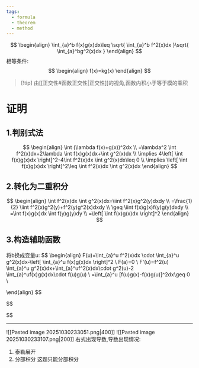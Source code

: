 ```yaml
---
tags:
  - formula
  - theorem
  - method
---
```

$$
\begin{align}
\int_{a}^b f(x)g(x)dx\leq \sqrt{ \int_{a}^b f^2(x)dx }\sqrt{ \int_{a}^bg^2(x)dx }
\end{align}
$$
相等条件:
$$
\begin{align}
f(x)=kg(x)
\end{align}
$$

>[!tip] 由[[正交性#函数正交性|正交性]]的视角,函数内积小于等于模的乘积

# 证明
## 1.判别式法
$$
\begin{align}
\int (\lambda f(x)+g(x))^2dx \\
=\lambda^2 \int f^2(x)dx+2\lambda \int f(x)g(x)dx+\int g^2(x)dx \\
\implies 4\left[ \int f(x)g(x)dx \right]^2-4\int f^2(x)dx \int g^2(x)dx\leq 0 \\
\implies \left[ \int f(x)g(x)dx \right]^2\leq \int f^2(x)dx \int g^2(x)dx
\end{align}
$$

## 2.转化为二重积分
$$
\begin{align}
\int f^2(x)dx \int g^2(x)dx=\iint f^2(x)g^2(y)dxdy \\
=\frac{1}{2} \iint f^2(x)g^2(y)+f^2(y)g^2(x)dxdy \\
\geq \iint f(x)g(x)f(y)g(y)dxdy \\
=\int f(x)g(x)dx \int f(y)g(y)dy \\
=\left[ \int f(x)g(x)dx \right]^2
\end{align}
$$
## 3.构造辅助函数
将b换成变量u:
$$
\begin{align}
F(u)=\int_{a}^u f^2(x)dx \cdot \int_{a}^u g^2(x)dx-\left[ \int_{a}^u f(x)g(x)dx \right]^2 \\
F(a)=0 \\
F'(u)=f^2(u) \int_{a}^u g^2(x)dx+\int_{a}^uf^2(x)dx\cdot g^2(u)-2 \int_{a}^uf(x)g(x)dx\cdot f(u)g(u) \\
=\int_{a}^u [f(u)g(x)-f(x)g(u)]^2dx\geq 0 \\

\end{align}
$$


$$

$$


---

![[Pasted image 20251030233051.png|400]]
![[Pasted image 20251030233107.png|200]]
右式出现导数,导数出现情况:
1. 泰勒展开
2. 分部积分
这题只能分部积分



